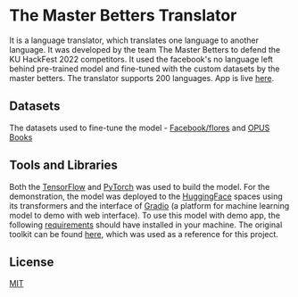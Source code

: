 # The Master Betters Translator

It is a language translator, which translates one language to another language. It was developed by the team The Master Betters to defend the KU HackFest 2022 competitors. It used the facebook's no language left behind pre-trained model and fine-tuned with the custom datasets by the master betters. The translator supports 200 languages. App is live [here](https://huggingface.co/spaces/themasterbetters/the-master-betters-translator).

## Datasets

The datasets used to fine-tune the model - [Facebook/flores](https://huggingface.co/datasets/facebook/flores) and [OPUS Books](https://huggingface.co/datasets/opus_books)

## Tools and Libraries

Both the [TensorFlow](https://www.tensorflow.org/) and [PyTorch](https://pytorch.org/) was used to build the model. For the demonstration, the model was deployed to the [HuggingFace](https://huggingface.co/) spaces using its transformers and the interface of [Gradio](https://gradio.app/) (a platform for machine learning model to demo with web interface). To use this model with demo app, the following [requirements](https://github.com/dipeshbabu/translator/blob/main/app/requirements.txt) should have installed in your machine. The original toolkit can be found [here](https://github.com/facebookresearch/fairseq), which was used as a reference for this project.

## License

[MIT](https://choosealicense.com/lincenses/mit/)
